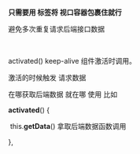 **只需要用 <keep-alive>标签将 视口容器包裹住就行**



避免多次重复请求后端接口数据

<keep-alive>

​	<router-view/>

</keep-alive>



activated()     keep-alive 组件激活时调用。

激活的时候触发 请求数据



在哪获取后端数据  就在哪 使用  比如

**activated**() {

​         this.**getData**()       拿取后端数据函数调用

   },